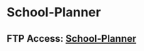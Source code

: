 ﻿# School-Planner

## FTP Access: [School-Planner](https://teams.microsoft.com/l/message/19:18ae4a51a3064af0988342d970476b18@thread.v2/1727956693100?context=%7B%22contextType%22%3A%22chat%22%7D)

